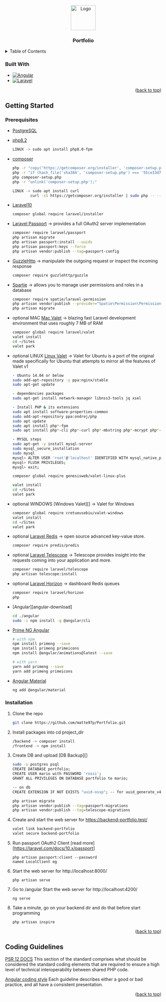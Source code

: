 <a name="readme-top"></a>

<!-- PROJECT LOGO -->
<br />
<div align="center">
  <a href="https://github.com/JosephTaverniti/SSM_LARAVEL_BackEnd">
    <img src="storage/app/public/GitHub-logo.png" alt="Logo" width="80" height="80">
  </a>

  <h3 align="center">Portfolio</h3>
</div>

<!-- TABLE OF CONTENTS -->
<details>
  <summary>Table of Contents</summary>
  <ol>
    <li><a href="#built-with">Built With</a></li>
    <li>
      <a href="#getting-started">Getting Started</a>
      <ul>
        <li><a href="#prerequisites">Prerequisites</a></li>
        <li><a href="#installation">Installation</a></li>
      </ul>
    </li>
    <li><a href="#coding-guidelines">Coding Guidelines</a></li>
  </ol>
</details>

<!-- BUILT WITH -->

### Built With

- [![Angular][angular.io]][angular-docs]
- [![Laravel][laravel.com]][laravel-docs]

<p align="right">(<a href="#readme-top">back to top</a>)</p>

<!-- GETTING STARTED -->

## Getting Started

### Prerequisites

- [PostgreSQL][postgresql-download]
- [php8.2][php8.2-download]
  ```sh
  LINUX -> sudo apt install php8.0-fpm
  ```
- [composer][composer-download]

  ```sh
  php -r "copy('https://getcomposer.org/installer', 'composer-setup.php');"
  php -r "if (hash_file('sha384', 'composer-setup.php') === '55ce33d7678c5a611085589f1f3ddf8b3c52d662cd01d4ba75c0ee0459970c2200a51f492d557530c71c15d8dba01eae') { echo 'Installer verified'; } else { echo 'Installer corrupt'; unlink('composer-setup.php'); } echo PHP_EOL;"
  php composer-setup.php
  php -r "unlink('composer-setup.php');"

  LINUX -> sudo apt install curl
          curl -sS https://getcomposer.org/installer | sudo php -- --install-dir=/usr/local/bin --filename=composer
  ```

- [Laravel10][laravel10-download]
  ```sh
  composer global require laravel/installer
  ```
- [Laravel Passport][laravel-passport-docs] -> provides a full OAuth2 server implementation
  ```sh
  composer require laravel/passport
  php artisan migrate
  php artisan passport:install --uuids
  php artisan passport:keys --force
  php artisan vendor:publish --tag=passport-config
  ```
- [GuzzleHttp][guzzlehttp-docs] -> manipulate the outgoing request or inspect the incoming response
  ```sh
  composer require guzzlehttp/guzzle
  ```
- [Spartie][spartie-docs] -> allows you to manage user permissions and roles in a database
  ```sh
  composer require spatie/laravel-permission
  php artisan vendor:publish --provider="Spatie\Permission\PermissionServiceProvider"
  php artisan migrate
  ```
- optional MAC [Mac Valet][laravel-valet-docs] -> blazing fast Laravel development environment that uses roughly 7 MB of RAM
  ```sh
  composer global require laravel/valet
  valet install
  cd ~/Sites
  valet park
  ```
- optional LINUX [Linux Valet][linux-valet-docs] -> Valet for Ubuntu is a port of the original made specifically for Ubuntu that attempts to mirror all the features of Valet v1

  ```sh
  - Ubuntu 14.04 or below
  sudo add-apt-repository -y ppa:nginx/stable
  sudo apt-get update

  - dependencies packages
  sudo apt-get install network-manager libnss3-tools jq xsel

  - Install PHP & its extensions
  sudo apt install software-properties-common
  sudo add-apt-repository ppa:ondrej/php
  sudo apt update
  sudo apt install php*-fpm
  sudo apt install php*-cli php*-curl php*-mbstring php*-mcrypt php*-xml php*-zip

  - MYSQL steps
  sudo apt-get -y install mysql-server
  sudo mysql_secure_installation
  sudo mysql
  mysql> ALTER USER 'root'@'localhost' IDENTIFIED WITH mysql_native_password BY 'password';
  mysql> FLUSH PRIVILEGES;
  mysql> exit;

  composer global require genesisweb/valet-linux-plus

  valet install
  cd ~/Sites
  valet park
  ```

- optional WINDOWS [Windows Valet][] -> Valet for Windows

  ```sh
  composer global require cretueusebiu/valet-windows
  valet install
  cd ~/Sites
  valet park
  ```

- optional [Laravel Redis][laravel-redis-docs] -> open source advanced key-value store.

  ```sh
  composer require predis/predis
  ```

- optional [Laravel Telescope][laravel-telescope-docs] -> Telescope provides insight into the requests coming into your application and more.
  ```sh
  composer require laravel/telescope
  php artisan telescope:install
  ```
- optional [Laravel Horizon][laravel-horizon-docs] -> dashboard Redis queues
  ```sh
  composer require laravel/horizon
  php
  ```
- [Angular][angular-download]

  ```sh
  cd ./angular
  sudo -i npm install -g @angular/cli
  ```

- [Prime NG Angular][primeng-download]

  ```sh
  # with npm
  npm install primeng --save
  npm install primeng primeicons
  npm install @angular/animations@latest --save

  # with yarn
  yarn add primeng --save
  yarn add primeng primeicons
  ```

- [Angular Material][material-download]

  ```sh
  ng add @angular/material
  ```

### Installation

1. Clone the repo
   ```sh
   git clone https://github.com/matte97p/Portfolio.git
   ```
2. Install packages into cd project_dir
   ```sh
   /backend -> composer install
   /frontend -> npm install
   ```
3. Create DB and upload [DB Backup][]

   ```sh
   sudo -u postgres psql
   CREATE DATABASE portfolio;
   CREATE USER mario with PASSWORD 'rossi';
   GRANT ALL PRIVILEGES ON DATABASE portfolio to mario;

   -- on db
   CREATE EXTENSION IF NOT EXISTS "uuid-ossp"; -- for uuid_generate_v4()

   php artisan migrate
   php artisan vendor:publish --tag=passport-migrations
   php artisan vendor:publish --tag=telescope-migrations
   ```

4. Create and start the web server for https://backend-portfolio.test/

   ```sh
   valet link backend-portfolio
   valet secure backend-portfolio
   ```

5. Run passport OAuth2 Client [read more][https://laravel.com/docs/10.x/passport]

   ```
   php artisan passport:client --password
   named LocalClient eg
   ```

6. Start the web server for http://localhost:8000/

   ```
   php artisan serve
   ```

7. Go to /angular Start the web server for http://localhost:4200/

   ```
   ng serve
   ```

8. Take a minute, go on your backend dir and do that before start programming
   ```
   php artisan inspire
   ```

<p align="right">(<a href="#readme-top">back to top</a>)</p>

<!-- Coding Guide Line -->

## Coding Guidelines

[PSR 12 DOCS][psr12-docs]
This section of the standard comprises what should be considered the standard coding elements that are required to ensure a high level of technical interoperability between shared PHP code.

[Angular coding style][angular-naming-docs]
Each guideline describes either a good or bad practice, and all have a consistent presentation.

<p align="right">(<a href="#readme-top">back to top</a>)</p>

<!-- MARKDOWN LINKS & IMAGES -->

<!-- LANGUAGES -->

[angular-docs]: https://angular.io/
[angular.io]: https://img.shields.io/badge/Angular-DD0031?style=for-the-badge&logo=angular&logoColor=white
[laravel.com]: https://img.shields.io/badge/Laravel-FF2D20?style=for-the-badge&logo=laravel&logoColor=white
[laravel-docs]: https://laravel.com
[psr12-docs]: https://www.php-fig.org/psr/psr-12/
[angular-naming-docs]: https://angular.io/guide/styleguide

<!-- DOWNLOAD -->

[postgresql-download]: https://www.postgresql.org/download/
[php8.2-download]: https://www.php.net/downloads.php
[composer-download]: https://getcomposer.org/download/
[laravel10-download]: https://laravel.com/docs/10.x/installation
[primeng-download]: https://primeng.org/installation
[material-download]: https://material.angular.io/guide/getting-started

<!-- PACKAGES -->

[laravel-passport-docs]: https://laravel.com/docs/10.x/passport
[guzzlehttp-docs]: https://laravel.com/docs/10.x/http-client
[spartie-docs]: https://spatie.be/docs/laravel-permission/v5/basic-usage/basic-usage
[laravel-valet-docs]: https://laravel.com/docs/10.x/valet
[linux-valet-docs]: https://valetlinux.plus/
[laravel-redis-docs]: https://laravel.com/docs/10.x/redis
[laravel-telescope-docs]: https://laravel.com/docs/10.x/telescope
[laravel-horizon-docs]: https://laravel.com/docs/10.x/horizon

<!-- UTILITIES -->
